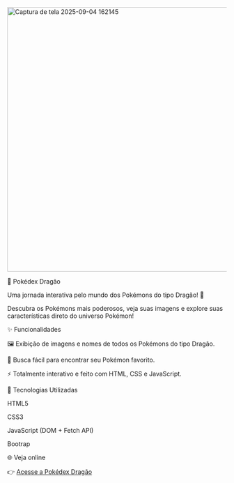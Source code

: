 <img width="1336" height="607" alt="Captura de tela 2025-09-04 162145" src="https://github.com/user-attachments/assets/8d7ee294-4198-4231-a303-5c1717e3865b" />

🐉 Pokédex Dragão

Uma jornada interativa pelo mundo dos Pokémons do tipo Dragão! 🌟

Descubra os Pokémons mais poderosos, veja suas imagens e explore suas características direto do universo Pokémon!

✨ Funcionalidades

🖼️ Exibição de imagens e nomes de todos os Pokémons do tipo Dragão.

🔎 Busca fácil para encontrar seu Pokémon favorito.

⚡ Totalmente interativo e feito com HTML, CSS e JavaScript.

🎨 Tecnologias Utilizadas

HTML5

CSS3

JavaScript (DOM + Fetch API)

Bootrap

🌐 Veja online

👉 [Acesse a Pokédex Dragão](https://creator-maching.github.io/API-Legacy-medio/)
